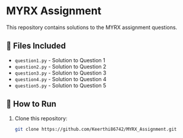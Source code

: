 # MYRX Assignment  

This repository contains solutions to the MYRX assignment questions.  

## 📂 Files Included  
- `question1.py` - Solution to Question 1  
- `question2.py` - Solution to Question 2  
- `question3.py` - Solution to Question 3  
- `question4.py` - Solution to Question 4  
- `question5.py` - Solution to Question 5  

## 🚀 How to Run  
1. Clone this repository:  
   ```sh
   git clone https://github.com/Keerthi86742/MYRX_Assignment.git

